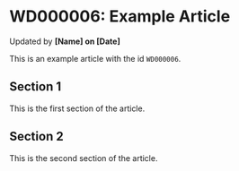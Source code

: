 # WD000006: Example Article 
Updated by **[Name] on [Date]**

This is an example article with the id `WD000006`.

## Section 1

This is the first section of the article.

## Section 2

This is the second section of the article.
